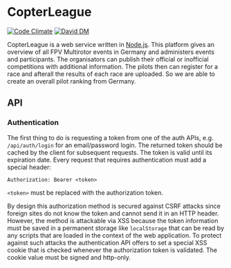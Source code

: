 # CopterLeague

[![Code Climate](https://codeclimate.com/github/Bitfroest/CopterLeague/badges/gpa.svg)](https://codeclimate.com/github/Bitfroest/CopterLeague)
[![David DM](https://david-dm.org/Bitfroest/CopterLeague.svg)](https://david-dm.org/Bitfroest/CopterLeague)

CopterLeague is a web service written in [Node.js][nodejs]. This platform gives an overview of all FPV Multirotor events in Germany and administers events and participants. The organisators can publish their official or inofficial competitions with additional information. The pilots then can register for a race and afterall the results of each race are uploaded. So we are able to create an overall pilot ranking from Germany.

## API
### Authentication

The first thing to do is requesting a token from one of the auth APIs, e.g.
`/api/auth/login` for an email/password login. The returned token should
be cached by the client for subsequent requests. The token is valid until
its expiration date. Every request that requires authentication must add
a special header:

```
Authorization: Bearer <token>
```

`<token>` must be replaced with the authorization token.

By design this authorization method is secured against CSRF attacks since
foreign sites do not know the token and cannot send it in an HTTP header.
However, the method is attackable via XSS because the token information must be
saved in a permanent storage like `localStorage` that can be read by any
scripts that are loaded in the context of the web application. To protect against
such attacks the authentication API offers to set a special XSS cookie that
is checked whenever the authorization token is validated. The cookie value must be
signed and http-only.

[nodejs]: https://nodejs.org/en/
